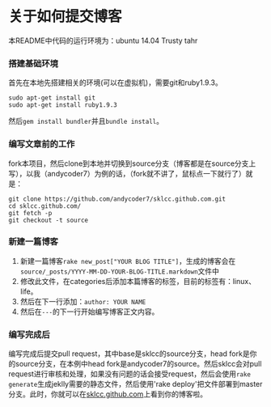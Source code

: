 关于如何提交博客
===

本README中代码的运行环境为：ubuntu 14.04 Trusty tahr

### 搭建基础环境

首先在本地先搭建相关的环境(可以在虚拟机)，需要git和ruby1.9.3。

```
sudo apt-get install git
sudo apt-get install ruby1.9.3
```

然后`gem install bundler`并且`bundle install`。

### 编写文章前的工作

fork本项目，然后clone到本地并切换到source分支（博客都是在source分支上写），以我（andycoder7）为例的话，（fork就不讲了，鼠标点一下就行了）就是：

```
git clone https://github.com/andycoder7/sklcc.github.com.git
cd sklcc.github.com/
git fetch -p
git checkout -t source
```

### 新建一篇博客

1. 新建一篇博客`rake new_post["YOUR BLOG TITLE"]`，生成的博客会在`source/_posts/YYYY-MM-DD-YOUR-BLOG-TITLE.markdown`文件中  
2. 修改此文件，在categories后添加本篇博客的标签，目前的标签有：linux、life。  
3. 然后在下一行添加：`author: YOUR NAME`  
4. 然后在`---`的下一行开始编写博客正文内容。 

### 编写完成后

编写完成后提交pull request，其中base是sklcc的source分支，head fork是你的source分支，在本例中head fork是andycoder7的source。然后sklcc会对pull request进行审核和处理，如果没有问题的话会接受request，然后会使用`rake generate`生成jeklly需要的静态文件，然后使用'rake deploy'把文件部署到master分支。此时，你就可以在[sklcc.github.com](http://sklcc.github.com)上看到你的博客啦。
